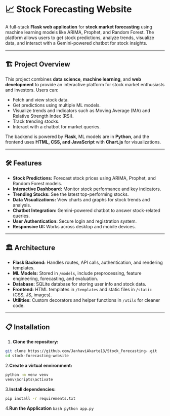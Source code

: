 # 📈 Stock Forecasting Website

A full-stack **Flask web application** for **stock market forecasting** using machine learning models like ARIMA, Prophet, and Random Forest. The platform allows users to get stock predictions, analyze trends, visualize data, and interact with a Gemini-powered chatbot for stock insights.

---

## 🏗 Project Overview

This project combines **data science**, **machine learning**, and **web development** to provide an interactive platform for stock market enthusiasts and investors. Users can:

- Fetch and view stock data.
- Get predictions using multiple ML models.
- Visualize trends and indicators such as Moving Average (MA) and Relative Strength Index (RSI).
- Track trending stocks.
- Interact with a chatbot for market queries.

The backend is powered by **Flask**, ML models are in **Python**, and the frontend uses **HTML, CSS, and JavaScript** with **Chart.js** for visualizations.

---

## 🛠 Features

- **Stock Predictions:** Forecast stock prices using ARIMA, Prophet, and Random Forest models.  
- **Interactive Dashboard:** Monitor stock performance and key indicators.  
- **Trending Stocks:** See the latest top-performing stocks.  
- **Data Visualizations:** View charts and graphs for stock trends and analysis.  
- **Chatbot Integration:** Gemini-powered chatbot to answer stock-related queries.  
- **User Authentication:** Secure login and registration system.  
- **Responsive UI:** Works across desktop and mobile devices.  

---

## 🏛 Architecture

- **Flask Backend:** Handles routes, API calls, authentication, and rendering templates.  
- **ML Models:** Stored in `/models`, include preprocessing, feature engineering, forecasting, and evaluation.  
- **Database:** SQLite database for storing user info and stock data.  
- **Frontend:** HTML templates in `/templates` and static files in `/static` (CSS, JS, images).  
- **Utilities:** Custom decorators and helper functions in `/utils` for cleaner code.  

---

## 📋 Installation

1. **Clone the repository:**
```bash
git clone https://github.com/JanhaviAkarte13/Stock_Forecasting-.git
cd stock-forecasting-website
```

2.**Create a virtual environment:**
```bash
python -m venv venv
venv\Scripts\activate
```

3.**Install dependencies:**
 ```bash
 pip install -r requirements.txt
 ```

4.**Run the Application**
    ```bash
    python app.py
    ```
